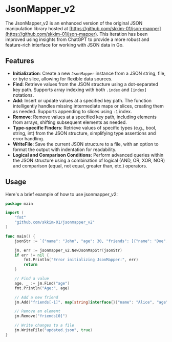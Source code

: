 # JsonMapper_v2

The JsonMapper_v2 is an enhanced version of the original JSON manipulation library hosted at [https://github.com/skkim-01/json-mapper](https://github.com/skkim-01/json-mapper). This iteration has been improved using insights from ChatGPT to provide a more robust and feature-rich interface for working with JSON data in Go.

## Features

- **Initialization**: Create a new `JsonMapper` instance from a JSON string, file, or byte slice, allowing for flexible data sources.
- **Find**: Retrieve values from the JSON structure using a dot-separated key path. Supports array indexing with both `.index` and `[index]` notations.
- **Add**: Insert or update values at a specified key path. The function intelligently handles missing intermediate maps or slices, creating them as needed. Supports appending to slices using `-1` index.
- **Remove**: Remove values at a specified key path, including elements from arrays, shifting subsequent elements as needed.
- **Type-specific Finders**: Retrieve values of specific types (e.g., bool, string, int) from the JSON structure, simplifying type assertions and error handling.
- **WriteFile**: Save the current JSON structure to a file, with an option to format the output with indentation for readability.
- **Logical and Comparison Conditions**: Perform advanced queries within the JSON structure using a combination of logical (AND, OR, XOR, NOR) and comparison (equal, not equal, greater than, etc.) operators.

## Usage

Here's a brief example of how to use jsonmapper_v2:

```go
package main

import (
    "fmt"
    "github.com/skkim-01/jsonmapper_v2"
)

func main() {
    jsonStr := `{"name": "John", "age": 30, "friends": [{"name": "Doe", "age": 25}, {"name": "Jane", "age": 28}]}`

    jm, err := jsonmapper_v2.NewJsonMapStr(jsonStr)
    if err != nil {
        fmt.Println("Error initializing JsonMapper:", err)
        return
    }

    // Find a value
    age, _ := jm.Find("age")
    fmt.Println("Age:", age)

    // Add a new friend
    jm.Add("friends[-1]", map[string]interface{}{"name": "Alice", "age": 24})

    // Remove an element
    jm.Remove("friends[0]")

    // Write changes to a file
    jm.WriteFile("updated.json", true)
}
```